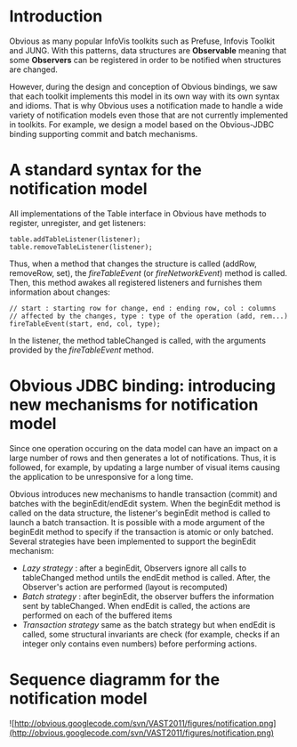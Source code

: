 # Introduction #

Obvious as many popular InfoVis toolkits such as Prefuse, Infovis Toolkit and JUNG. With this patterns, data structures are **Observable** meaning that some **Observers** can be registered in order to be notified when structures are changed.

However, during the design and conception of Obvious bindings, we saw that each toolkit implements this model in its own way with its own syntax and idioms. That is why Obvious uses a notification made to handle a wide variety of notification models even those that are not currently implemented in toolkits. For example, we design a model based on the Obvious-JDBC binding supporting commit and batch mechanisms.

# A standard syntax for the notification model #

All implementations of the Table interface in Obvious have methods to register, unregister, and get listeners:

```
table.addTableListener(listener);
table.removeTableListener(listener);
```

Thus, when a method that changes the structure is called (addRow, removeRow, set), the _fireTableEvent_ (or _fireNetworkEvent_) method is called. Then, this method awakes all registered listeners and furnishes them information about changes:

```
// start : starting row for change, end : ending row, col : columns
// affected by the changes, type : type of the operation (add, rem...)
fireTableEvent(start, end, col, type);
```

In the listener, the method tableChanged is called, with the arguments provided by the _fireTableEvent_ method.

# Obvious JDBC binding: introducing new mechanisms for notification model #

Since one operation occuring on the data model can have an impact on a large number of rows and then generates a lot of notifications. Thus, it  is followed, for example, by updating a large number of visual items causing the application to be unresponsive for a long time.

Obvious introduces new mechanisms to handle transaction (commit) and batches with the beginEdit/endEdit system. When the beginEdit method is called on the data structure, the listener's beginEdit method is called to launch a batch transaction. It is possible with a  mode argument of the beginEdit method to specify if the transaction is atomic or only batched. Several strategies have been implemented to support the beginEdit mechanism:

  * _Lazy strategy_ : after a beginEdit, Observers ignore all calls to tableChanged method untils the endEdit method is called. After, the Observer's action are performed (layout is recomputed)
  * _Batch strategy_ : after beginEdit, the observer buffers the information sent by tableChanged. When endEdit is called, the actions are performed on each of the buffered items
  * _Transaction strategy_ same as the batch strategy but when endEdit is called, some structural invariants are check (for example, checks if an integer only contains even numbers) before performing actions.

# Sequence diagramm for the notification model #

![http://obvious.googlecode.com/svn/VAST2011/figures/notification.png](http://obvious.googlecode.com/svn/VAST2011/figures/notification.png)